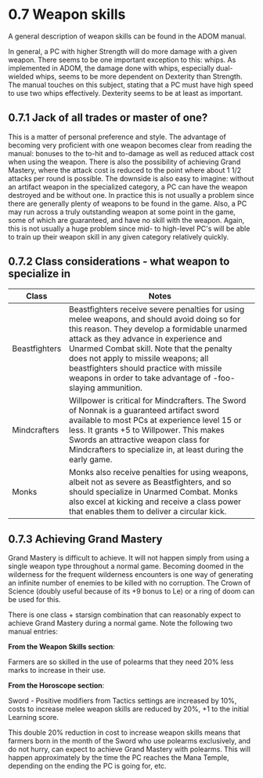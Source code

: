 # 0.7 Weapon skills

A general description of weapon skills can be found in the ADOM manual.

In general, a PC with higher Strength will do more damage with a given weapon. There seems to be one important exception to this: whips. As implemented in ADOM, the damage done with whips, especially dual-wielded whips, seems to be more dependent on Dexterity than Strength. The manual touches on this subject, stating that a PC must have high speed to use two whips effectively. Dexterity seems to be at least as important.

## 0.7.1 Jack of all trades or master of one?

This is a matter of personal preference and style. The advantage of becoming very proficient with one weapon becomes clear from reading the manual: bonuses to the to-hit and to-damage as well as reduced attack cost when using the weapon. There is also the possibility of achieving Grand Mastery, where the attack cost is reduced to the point where about 1 1/2 attacks per round is possible. The downside is also easy to imagine: without an artifact weapon in the specialized category, a PC can have the weapon destroyed and be without one. In practice this is not usually a problem since there are generally plenty of weapons to be found in the game. Also, a PC may run across a truly outstanding weapon at some point in the game, some of which are guaranteed, and have no skill with the weapon. Again, this is not usually a huge problem since mid- to high-level PC's will be able to train up their weapon skill in any given category relatively quickly.

## 0.7.2 Class considerations - what weapon to specialize in

Class | Notes
--- | ---
Beastfighters | Beastfighters receive severe penalties for using melee weapons, and should avoid doing so for this reason. They develop a formidable unarmed attack as they advance in experience and Unarmed Combat skill. Note that the penalty does not apply to missile weapons; all beastfighters should practice with missile weapons in order to take advantage of -foo- slaying ammunition.
Mindcrafters | Willpower is critical for Mindcrafters. The Sword of Nonnak is a guaranteed artifact sword available to most PCs at experience level 15 or less. It grants +5 to Willpower. This makes Swords an attractive weapon class for Mindcrafters to specialize in, at least during the early game.
Monks | Monks also receive penalties for using weapons, albeit not as severe as Beastfighters, and so should specialize in Unarmed Combat. Monks also excel at kicking and receive a class power that enables them to deliver a circular kick.

## 0.7.3 Achieving Grand Mastery

Grand Mastery is difficult to achieve. It will not happen simply from using a single weapon type throughout a normal game. Becoming doomed in the wilderness for the frequent wilderness encounters is one way of generating an infinite number of enemies to be killed with no corruption. The Crown of Science (doubly useful because of its +9 bonus to Le) or a ring of doom can be used for this.

There is one class + starsign combination that can reasonably expect to achieve Grand Mastery during a normal game. Note the following two manual entries:

**From the Weapon Skills section**:

Farmers are so skilled in the use of polearms that they need 20% less marks to increase in their use.

**From the Horoscope section**:

Sword - Positive modifiers from Tactics settings are increased by 10%, costs to increase melee weapon skills are reduced by 20%, +1 to the initial Learning score.

This double 20% reduction in cost to increase weapon skills means that farmers born in the month of the Sword who use polearms exclusively, and do not hurry, can expect to achieve Grand Mastery with polearms. This will happen approximately by the time the PC reaches the Mana Temple, depending on the ending the PC is going for, etc.